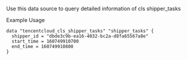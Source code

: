 Use this data source to query detailed information of cls shipper_tasks

Example Usage

```hcl
data "tencentcloud_cls_shipper_tasks" "shipper_tasks" {
  shipper_id = "dbde3c9b-ea16-4032-bc2a-d8fa65567a8e"
  start_time = 160749910700
  end_time = 160749910800
}
```